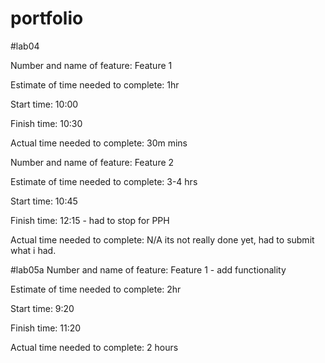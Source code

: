 # portfolio

#lab04

Number and name of feature: Feature 1

Estimate of time needed to complete: 1hr

Start time: 10:00

Finish time: 10:30

Actual time needed to complete: 30m mins

Number and name of feature: Feature 2

Estimate of time needed to complete: 3-4 hrs

Start time: 10:45

Finish time: 12:15 - had to stop for PPH

Actual time needed to complete: N/A its not really done yet, had to submit what i had.

#lab05a
Number and name of feature: Feature 1 - add functionality

Estimate of time needed to complete: 2hr

Start time: 9:20

Finish time: 11:20

Actual time needed to complete: 2 hours
